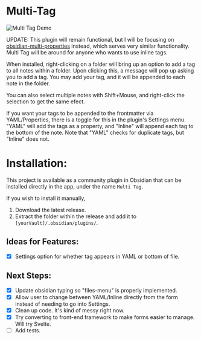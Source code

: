 # Multi-Tag

![Multi Tag Demo](https://github.com/fez-github/obsidian-multi-tag/assets/75589254/8cb7cd25-9fd5-4105-8658-6d32e1f219b4)


UPDATE: This plugin will remain functional, but I will be focusing on [obsidian-multi-properties](https://github.com/fez-github/obsidian-multi-properties) instead, which serves very similar functionality.  Multi Tag will be around for anyone who wants to use inline tags.

When installed, right-clicking on a folder will bring up an option to add a tag to all notes within a folder. Upon clicking this, a message will pop up asking you to add a tag. You may add your tag, and it will be appended to each note in the folder.

You can also select multiple notes with Shift+Mouse, and right-click the selection to get the same efect.

If you want your tags to be appended to the frontmatter via YAML/Properties, there is a toggle for this in the plugin's Settings menu. "YAML" will add the tags as a property, and "Inline" will append each tag to the bottom of the note. Note that "YAML" checks for duplicate tags, but "Inline" does not.

# Installation:

This project is available as a community plugin in Obsidian that can be installed directly in the app, under the name `Multi Tag`.

If you wish to install it manually,

1. Download the latest release.
2. Extract the folder within the release and add it to `[yourVault]/.obsidian/plugins/`.

## Ideas for Features:

- [x] Settings option for whether tag appears in YAML or bottom of file.

## Next Steps:

- [x] Update obsidian typing so "files-menu" is properly implemented.
- [x] Allow user to change between YAML/Inline directly from the form instead of needing to go into Settings.
- [x] Clean up code. It's kind of messy right now.
- [x] Try converting to front-end framework to make forms easier to manage. Will try Svelte.
- [ ] Add tests.

